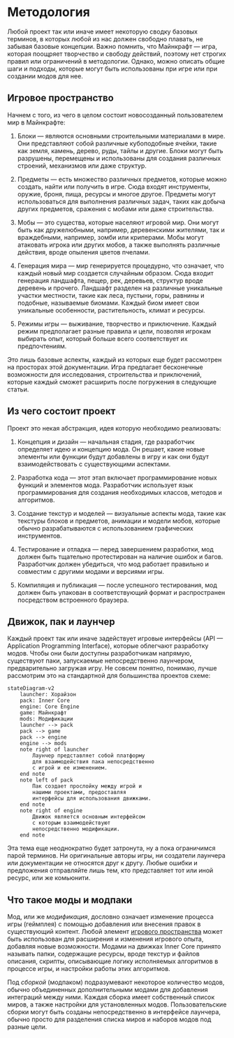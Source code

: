 # Методология

Любой проект так или иначе имеет некоторую сводку базовых терминов, в которых любой из нас должен свободно плавать, не забывая базовые концепции. Важно помнить, что Майнкрафт — игра, которая поощряет творчество и свободу действий, поэтому нет строгих правил или ограничений в методологии. Однако, можно описать общие шаги и подходы, которые могут быть использованы при игре или при создании модов для нее.

## Игровое пространство

Начнем с того, из чего в целом состоит новосозданный пользователем мир в Майнкрафте:

1. Блоки — являются основными строительными материалами в мире. Они представляют собой различные кубоподобные ячейки, такие как земля, камень, дерево, руды, тайлы и другие. Блоки могут быть разрушены, перемещены и использованы для создания различных строений, механизмов или даже структур.

2. Предметы — есть множество различных предметов, которые можно создать, найти или получить в игре. Сюда входят инструменты, оружие, броня, пища, ресурсы и многое другое. Предметы могут использоваться для выполнения различных задач, таких как добыча других предметов, сражения с мобами или даже строительства.

3. Мобы — это существа, которые населяют игровой мир. Они могут быть как дружелюбными, например, деревенскими жителями, так и враждебными, например, зомби или криперами. Мобы могут атаковать игрока или других мобов, а также выполнять различные действия, вроде опыления цветов пчелами.

4. Генерация мира — мир генерируется процедурно, что означает, что каждый новый мир создается случайным образом. Сюда входит генерация ландшафта, пещер, рек, деревьев, структур вроде деревень и прочего. Ландшафт разделен на различные уникальные участки местности, такие как леса, пустыни, горы, равнины и подобные, называемые биомами. Каждый биом имеет свои уникальные особенности, растительность, климат и ресурсы.

5. Режимы игры — выживание, творчество и приключение. Каждый режим предполагает разные правила и цели, позволяя игрокам выбирать опыт, который больше всего соответствует их предпочтениям.

Это лишь базовые аспекты, каждый из которых еще будет рассмотрен на просторах этой документации. Игра предлагает бесконечные возможности для исследования, строительства и приключений, которые каждый сможет расширить после погружения в следующие статьи.

## Из чего состоит проект

Проект это некая абстракция, идея которую необходимо реализовать:

1. Концепция и дизайн — начальная стадия, где разработчик определяет идею и концепцию мода. Он решает, какие новые элементы или функции будут добавлены в игру и как они будут взаимодействовать с существующими аспектами.

2. Разработка кода — этот этап включает программирование новых функций и элементов мода. Разработчик использует язык программирования для создания необходимых классов, методов и алгоритмов.

3. Создание текстур и моделей — визуальные аспекты мода, такие как текстуры блоков и предметов, анимации и модели мобов, которые обычно разрабатываются с использованием графических инструментов.

4. Тестирование и отладка — перед завершением разработки, мод должен быть тщательно протестирован на наличие ошибок и багов. Разработчик должен убедиться, что мод работает правильно и совместим с другими модами и версиями игры.

5. Компиляция и публикация — после успешного тестирования, мод должен быть упакован в соответствующий формат и распространен посредством встроенного браузера.

## Движок, пак и лаунчер

Каждый проект так или иначе задействует игровые интерфейсы (API — Application Programming Interface), которые облегчают разработку модов. Чтобы они были доступны разработчикам напрямую, существуют паки, запускаемые непосредственно лаунчером, предварительно загружая игру. Не совсем понятно, понимаю, лучше рассмотрим это на стандартной для большинства проектов схеме:

```mermaid
stateDiagram-v2
    launcher: Хорайзон
    pack: Inner Core
    engine: Core Engine
    game: Майнкрафт
    mods: Модификации
    launcher --> pack
    pack --> game
    pack --> engine
    engine --> mods 
    note right of launcher
        Лаунчер представляет собой платформу
        для взаимодействия пака непосредственно
        с игрой и ее изменением.
    end note
    note left of pack
        Пак создает прослойку между игрой и
        нашими проектами, предоставляя
        интерфейсы для использования движками.
    end note
    note right of engine
        Движок является основным интерфейсом
        с которым взаимодействуют
        непосредственно модификации.
    end note
```

Эта тема еще неоднократно будет затронута, ну а пока ограничимся парой терминов. Ни оригинальные авторы игры, ни создатели лаунчера или документации не относятся друг к другу. Любые ошибки и предложения отправляйте лишь тем, кто представляет тот или иной ресурс, или же комьюнити.

## Что такое моды и модпаки

Мод, или же *модификация*, дословно означает изменение процесса игры (геймплея) с помощью добавления или внесения правок в существующий контент. Любой элемент [игрового пространства](#игровое-пространство) может быть использован для расширения и изменения игрового опыта, добавляя новые возможности. Модами на движках Inner Core принято называть папки, содержащие ресурсы, вроде текстур и файлов описания, скрипты, описывающие логику исполняемых алгоритмов в процессе игры, и настройки работы этих алгоритмов.

Под *сборкой* (модпаком) подразумевают некоторое количество модов, обычно объединенных дополнительными модами для добавления интеграций между ними. Каждая сборка имеет собственный список миров, а также настройки для установленных модов. Пользовательские сборки могут быть созданы непосредственно в интерфейсе лаунчера, обычно просто для разделения списка миров и наборов модов под разные цели.
